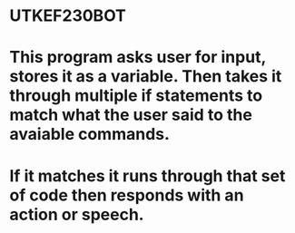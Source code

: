 # UTKEF230BOT
# This program asks user for input, stores it as a variable. Then takes it through multiple if statements to match what the user said to the avaiable commands. 
# If it matches it runs through that set of code then responds with an action or speech. 
